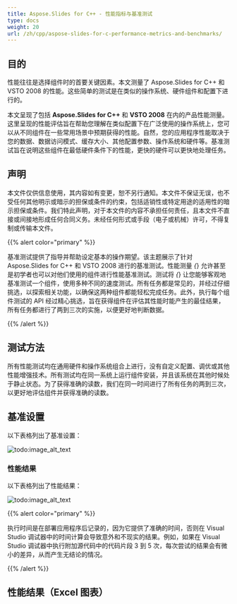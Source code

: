 ```yaml
---
title: Aspose.Slides for C++ - 性能指标与基准测试
type: docs
weight: 20
url: /zh/cpp/aspose-slides-for-c-performance-metrics-and-benchmarks/
---
```


## **目的**
性能往往是选择组件时的首要关键因素。本文测量了 Aspose.Slides for C++ 和 VSTO 2008 的性能。这些简单的测试是在类似的操作系统、硬件组件和配置下进行的。

本文呈现了包括 **Aspose.Slides for C++** 和 **VSTO 2008** 在内的产品性能测量。这里呈现的性能评估旨在帮助您理解在类似配置下在广泛使用的操作系统上，您可以从不同组件在一些常用场景中预期获得的性能。自然，您的应用程序性能取决于您的数据、数据访问模式、缓存大小、其他配置参数、操作系统和硬件等。基准测试旨在说明这些组件在最低硬件条件下的性能，更快的硬件可以更快地处理任务。 

## **声明**
本文件仅供信息使用，其内容如有变更，恕不另行通知。本文件不保证无误，也不受任何其他明示或暗示的担保或条件的约束，包括适销性或特定用途的适用性的暗示担保或条件。我们特此声明，对于本文件的内容不承担任何责任，且本文件不直接或间接地形成任何合同义务。未经任何形式或手段（电子或机械）许可，不得复制或传输本文件。 

{{% alert color="primary" %}} 

基准测试提供了指导并帮助设定基本的操作期望。该主题展示了针对 Aspose.Slides for C++ 和 VSTO 2008 进行的基准测试。性能测量 *{*} 允许甚至是初学者也可以对他们使用的组件进行性能基准测试。测试将 *{*} 让您能够客观地基准测试一个组件，使用多种不同的速度测试。所有任务都是常见的，并经过仔细挑选，以探索相关功能，以确保这两种组件都能轻松完成任务。此外，执行每个组件测试的 API 经过精心挑选，旨在获得组件在评估其性能时能产生的最佳结果，所有任务都进行了两到三次的实施，以便更好地判断数据。 

{{% /alert %}} 
## **测试方法**
所有性能测试均在通用硬件和操作系统组合上进行，没有自定义配置、调优或其他性能增强技术。所有测试均在同一系统上运行组件安装，并且该系统在其他时候处于静止状态。为了获得准确的读数，我们在同一时间进行了所有任务的两到三次，以更好地评估组件并获得准确的读数。 
## **基准设置**
以下表格列出了基准设置： 

![todo:image_alt_text](/plugins/servlet/confluence/placeholder/unknown-attachment)
### **性能结果**
以下表格列出了性能结果： 

![todo:image_alt_text](/plugins/servlet/confluence/placeholder/unknown-attachment)

{{% alert color="primary" %}} 

执行时间是在部署应用程序后记录的，因为它提供了准确的时间，否则在 Visual Studio 调试器中的时间计算会导致意外和不现实的结果。例如，如果在 Visual Studio 调试器中执行附加源代码中的代码片段 3 到 5 次，每次尝试的结果会有微小的差异，从而产生无结论的情况。 

{{% /alert %}} 
## **性能结果（Excel 图表）**